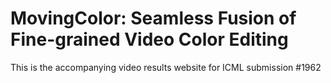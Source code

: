 # MovingColor: Seamless Fusion of Fine-grained Video Color Editing

This is the accompanying video results website for ICML submission #1962
